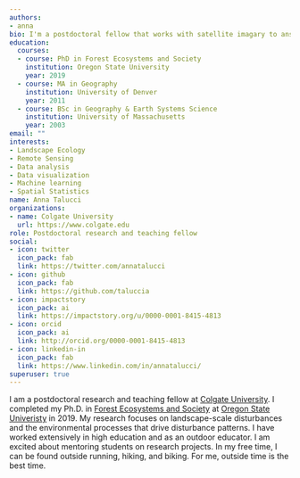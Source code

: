 ```yaml
---
authors:
- anna
bio: I'm a postdoctoral fellow that works with satellite imagary to answer ressearch questions about landscape and disturbance ecology.
education:
  courses:
  - course: PhD in Forest Ecosystems and Society
    institution: Oregon State University
    year: 2019
  - course: MA in Geography
    institution: University of Denver
    year: 2011
  - course: BSc in Geography & Earth Systems Science
    institution: University of Massachusetts
    year: 2003
email: ""
interests:
- Landscape Ecology
- Remote Sensing
- Data analysis
- Data visualization
- Machine learning
- Spatial Statistics
name: Anna Talucci
organizations:
- name: Colgate University
  url: https://www.colgate.edu
role: Postdoctoral research and teaching fellow
social:
- icon: twitter
  icon_pack: fab
  link: https://twitter.com/annatalucci
- icon: github
  icon_pack: fab
  link: https://github.com/taluccia
- icon: impactstory
  icon_pack: ai
  link: https://impactstory.org/u/0000-0001-8415-4813
- icon: orcid
  icon_pack: ai
  link: http://orcid.org/0000-0001-8415-4813
- icon: linkedin-in
  icon_pack: fab
  link: https://www.linkedin.com/in/annatalucci/
superuser: true
---
```


I am a postdoctoral research and teaching fellow at [Colgate University](https://www.colgate.edu/). I completed my Ph.D. in [Forest Ecosystems and Society](https://fes.forestry.oregonstate.edu/) at [Oregon State Univeristy](https://oregonstate.edu/) in 2019. My research focuses on landscape-scale disturbances and the environmental processes that drive disturbance patterns. I have worked extensively in high education and as an outdoor educator. I am excited about mentoring students on research projects. In my free time, I can be found outside running, hiking, and biking. For me, outside time is the best time. 


